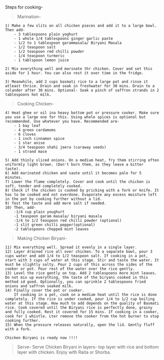 Steps for cooking- 

> Marination- 

    1) Make a few slits on all chicken pieces and add it to a large bowl. Then add-
        - 3 tablespoons plain yoghurt
        - 1 whole 1/4 tablespoons ginger garlic paste
        - 1/2 to 1 tablespoon garammasala/ Biryani Masala
        - 1/2 teaspoon salt
        - 1/2 teaspoon red chilli powder
        - 1/4 teaspoon turmeric
        - 1 tablspoon lemon juice
    
    2) Mix everything well and marinate thr chicken. Cover and set this aside for 1 hour. You can also rest it over time in the fridge.

    3) Meanwhile, add 2 cups basmati rice to a large pot and rinse it atleast thrice. Drain and soak in freshwater for 30 mins. Drain to a colander after 30 mins. Optional- Soak a pinch of saffron strands in 2 tablespoons hot milk.

> Cooking Chicken-

    4) Heat ghee or oil ina heavy bottom pot or pressure cooker. Make sure you use a large one for this. Using whole spices is optional but recommended. Use whatever you have. Recommended are- 
        - 1 bay leaf
        - 4 green cardamoms
        - 6 cloves
        - 1 inch cinnamon spice
        - 1 star anise
        - 3/4 teaspoon shahi jeera (caraway seeds)
        - 1 strand mace
    
    5) Add thinly sliced onions. On a medium heat, fry them stirring often uniformly light brown. (Don't burn them, as they leave a bitter taste).
    6) Add marinated chicken and saute until it becomes pale for 5 minutes.
    7) Lower the flame completely. Cover and cook until the chicken is soft, tender and completely cooked.
    8) Check if the chicken is cooked by pricking with a fork or knife. It has to be cooked and not overdone. Evaporate any excess moisture left in the pot by cooking further without a lid.
    9) Test the taste and add more salt if needed.
    10) Then, add-
        -1/4 cup plain youghurt
        -1 teaspoon garam masala/ biryani masala
        -1/4 to 1/2 teaspoon red chilli powder (optional)
        -1 slit green chilli pepper(optional)
        -2 tablespoons chopped mint leaves

> Making Chicken Biryani-

    11) Mix everything well. Spread it evenly in a single layer.
    12) Layer drained rice all over chicken. To a separate bowl, pour 3 cups water and add 1/4 to 1/2 teaspoon salt. If cooking in a pot,  start with 3 cups of water at this stage. Stir and taste the water. It must be slightly salty. Pour 2 cups of this across the sides of the cooker or pot. Pour rest of the water over the rice gently.
    13) Level the rice gently on top. Add 2 tablespoons more mint leaves. Do not mix up everything, the taste of the biryani cooked in this method id good. Optionally, you can sprinkle 2 tablespoons fried onions and saffron soaked milk.
    14) Finally cover the pot or cooker.
        If cooking in a pot, cook on a medium heat until the rice is done completely. If the rice is under cooked, pour 1/4 to 1/2 cup boiling water at this stage. How much to add depends on the quality of Basmati rice. Cook covered until the Biryani rice is perfectly done, grainy and fully cooked. Rest it covered for 15 mins. If cooking in a cooker, cook for 1 whistle. Lter remove the cooker from the hot burner to stop cooking further.
    15) When the pressure releases naturally, open the lid. Gently fluff with a fork.

    Chicken Biryani is ready now !!!!

> Serve- 
    Serve Chicken Biryani in layers- top layer with rice and bottom layer with chicken. Enjoy with Raita or Shorba.